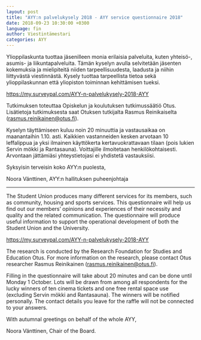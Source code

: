 ```yaml
---
layout: post
title: "AYY:n palvelukysely 2018 - AYY service questionnaire 2018"
date: 2018-09-23 10:30:00 +0300
language: fin
author: Viestintämestari
categories: AYY
---
```

Ylioppilaskunta tuottaa jäsenilleen monia erilaisia palveluita, kuten yhteisö-, asumis- ja liikuntapalveluita. Tämän kyselyn avulla selvitetään jäsenten kokemuksia ja mielipiteitä niiden tarpeellisuudesta, laadusta ja niihin liittyvästä viestinnästä. Kysely tuottaa tarpeellista tietoa sekä ylioppilaskunnan että yliopiston toiminnan kehittämisen tueksi.

<https://my.surveypal.com/AYY-n-palvelukysely-2018-AYY>

Tutkimuksen toteuttaa Opiskelun ja koulutuksen tutkimussäätiö Otus. Lisätietoja tutkimuksesta saat Otuksen tutkijalta Rasmus Reinikaiselta (rasmus.reinikainen@otus.fi).

Kyselyn täyttämiseen kuluu noin 20 minuuttia ja vastausaikaa on maanantaihin 1.10. asti. Kaikkien vastanneiden kesken arvotaan 10 leffalippua ja yksi ilmainen käyttökerta kertavuokrattavaan tilaan (pois lukien Servin mökki ja Rantasauna). Voittajille ilmoitetaan henkilökohtaisesti. Arvontaan jättämiäsi yhteystietojasi ei yhdistetä vastauksiisi.

Syksyisin terveisin koko AYY:n puolesta,

Noora Vänttinen, AYY:n hallituksen puheenjohtaja

---
The Student Union produces many different services for its members, such as community, housing and sports services. This questionnaire will help us find out our members’ opinions and experiences of their necessity and quality and the related communication. The questionnaire will produce useful information to support the operational development of both the Student Union and the University.

<https://my.surveypal.com/AYY-n-palvelukysely-2018-AYY>

The research is conducted by the Research Foundation for Studies and Education Otus. For more information on the research, please contact Otus researcher Rasmus Reinikainen (rasmus.reinikainen@otus.fi).

Filling in the questionnaire will take about 20 minutes and can be done until Monday 1 October. Lots will be drawn from among all respondents for the lucky winners of ten cinema tickets and one free rental space use (excluding Servin mökki and Rantasauna). The winners will be notified personally. The contact details you leave for the raffle will not be connected to your answers.

With autumnal greetings on behalf of the whole AYY,

Noora Vänttinen, Chair of the Board.